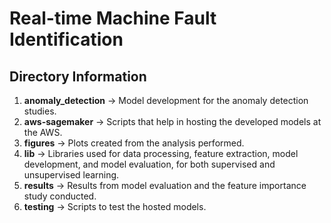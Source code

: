 # Real-time Machine Fault Identification

## Directory Information

1. **anomaly_detection** -> Model development for the anomaly detection studies.
2. **aws-sagemaker** -> Scripts that help in hosting the developed models at the AWS.
3. **figures** -> Plots created from the analysis performed.
4. **lib** -> Libraries used for data processing, feature extraction, model development, and model evaluation, for both supervised and unsupervised learning.
5. **results** -> Results from model evaluation and the feature importance study conducted.
6. **testing** -> Scripts to test the hosted models.

